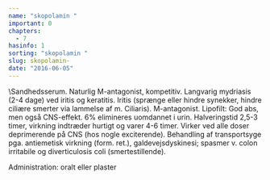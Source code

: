 ```yaml
---
name: "skopolamin "
important: 0
chapters:  
  - 7
hasinfo: 1
sorting: "skopolamin "
slug: skopolamin-
date: "2016-06-05"
---
```


\Sandhedsserum\. Naturlig M-antagonist, kompetitiv. Langvarig mydriasis (2-4 dage) ved iritis og keratitis. Iritis (sprænge eller hindre synekker, hindre ciliære smerter via lammelse af m. Ciliaris). M-antagonist.  Lipofilt: God abs, men også CNS-effekt. 6% elimineres uomdannet i urin.  Halveringstid 2,5-3 timer, virkning indtræder hurtigt og varer 4-6 timer. Virker ved alle doser deprimerende på CNS (hos nogle exciterende). Behandling af transportsyge pga. antiemetisk virkning (form. ret.), galdevejsdyskinesi; spasmer v. colon irritabile og diverticulosis coli (smertestillende). 

Administration: oralt eller plaster
